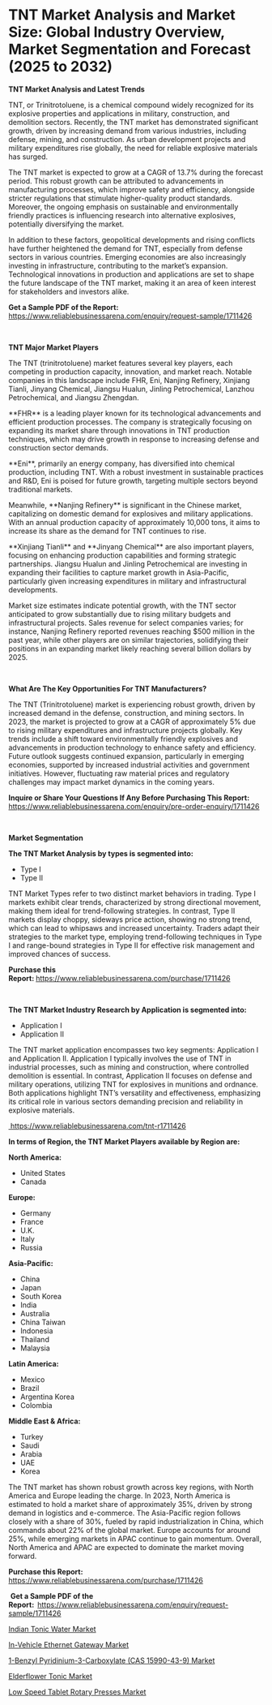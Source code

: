 <p><h1>TNT Market Analysis and Market Size: Global Industry Overview, Market Segmentation and Forecast (2025 to 2032)</h1></p><p><strong>TNT Market Analysis and Latest Trends</strong></p>
<p><p>TNT, or Trinitrotoluene, is a chemical compound widely recognized for its explosive properties and applications in military, construction, and demolition sectors. Recently, the TNT market has demonstrated significant growth, driven by increasing demand from various industries, including defense, mining, and construction. As urban development projects and military expenditures rise globally, the need for reliable explosive materials has surged.</p><p>The TNT market is expected to grow at a CAGR of 13.7% during the forecast period. This robust growth can be attributed to advancements in manufacturing processes, which improve safety and efficiency, alongside stricter regulations that stimulate higher-quality product standards. Moreover, the ongoing emphasis on sustainable and environmentally friendly practices is influencing research into alternative explosives, potentially diversifying the market.</p><p>In addition to these factors, geopolitical developments and rising conflicts have further heightened the demand for TNT, especially from defense sectors in various countries. Emerging economies are also increasingly investing in infrastructure, contributing to the market’s expansion. Technological innovations in production and applications are set to shape the future landscape of the TNT market, making it an area of keen interest for stakeholders and investors alike.</p></p>
<p><strong>Get a Sample PDF of the Report:&nbsp;</strong> <a href="https://www.reliablebusinessarena.com/enquiry/request-sample/1711426?utm_campaign=2138&utm_medium=2&utm_source=Github&utm_content=ia&utm_term=27032025&utm_id=tnt">https://www.reliablebusinessarena.com/enquiry/request-sample/1711426</a></p>
<p>&nbsp;</p>
<p><strong>TNT Major Market Players</strong></p>
<p><p>The TNT (trinitrotoluene) market features several key players, each competing in production capacity, innovation, and market reach. Notable companies in this landscape include FHR, Eni, Nanjing Refinery, Xinjiang Tianli, Jinyang Chemical, Jiangsu Hualun, Jinling Petrochemical, Lanzhou Petrochemical, and Jiangsu Zhengdan.</p><p>**FHR** is a leading player known for its technological advancements and efficient production processes. The company is strategically focusing on expanding its market share through innovations in TNT production techniques, which may drive growth in response to increasing defense and construction sector demands. </p><p>**Eni**, primarily an energy company, has diversified into chemical production, including TNT. With a robust investment in sustainable practices and R&D, Eni is poised for future growth, targeting multiple sectors beyond traditional markets.</p><p>Meanwhile, **Nanjing Refinery** is significant in the Chinese market, capitalizing on domestic demand for explosives and military applications. With an annual production capacity of approximately 10,000 tons, it aims to increase its share as the demand for TNT continues to rise.</p><p>**Xinjiang Tianli** and **Jinyang Chemical** are also important players, focusing on enhancing production capabilities and forming strategic partnerships. Jiangsu Hualun and Jinling Petrochemical are investing in expanding their facilities to capture market growth in Asia-Pacific, particularly given increasing expenditures in military and infrastructural developments.</p><p>Market size estimates indicate potential growth, with the TNT sector anticipated to grow substantially due to rising military budgets and infrastructural projects. Sales revenue for select companies varies; for instance, Nanjing Refinery reported revenues reaching $500 million in the past year, while other players are on similar trajectories, solidifying their positions in an expanding market likely reaching several billion dollars by 2025.</p></p>
<p>&nbsp;</p>
<p><strong>What Are The Key Opportunities For TNT Manufacturers?</strong></p>
<p><p>The TNT (Trinitrotoluene) market is experiencing robust growth, driven by increased demand in the defense, construction, and mining sectors. In 2023, the market is projected to grow at a CAGR of approximately 5% due to rising military expenditures and infrastructure projects globally. Key trends include a shift toward environmentally friendly explosives and advancements in production technology to enhance safety and efficiency. Future outlook suggests continued expansion, particularly in emerging economies, supported by increased industrial activities and government initiatives. However, fluctuating raw material prices and regulatory challenges may impact market dynamics in the coming years.</p></p>
<p><strong>Inquire or Share Your Questions If Any Before Purchasing This Report:</strong> <a href="https://www.reliablebusinessarena.com/enquiry/pre-order-enquiry/1711426?utm_campaign=2138&utm_medium=2&utm_source=Github&utm_content=ia&utm_term=27032025&utm_id=tnt">https://www.reliablebusinessarena.com/enquiry/pre-order-enquiry/1711426</a></p>
<p>&nbsp;</p>
<p><strong>Market Segmentation</strong></p>
<p><strong>The TNT Market Analysis by types is segmented into:</strong></p>
<p><ul><li>Type I</li><li>Type II</li></ul></p>
<p><p>TNT Market Types refer to two distinct market behaviors in trading. Type I markets exhibit clear trends, characterized by strong directional movement, making them ideal for trend-following strategies. In contrast, Type II markets display choppy, sideways price action, showing no strong trend, which can lead to whipsaws and increased uncertainty. Traders adapt their strategies to the market type, employing trend-following techniques in Type I and range-bound strategies in Type II for effective risk management and improved chances of success.</p></p>
<p><strong>Purchase this Report:&nbsp;</strong><a href="https://www.reliablebusinessarena.com/purchase/1711426?utm_campaign=2138&utm_medium=2&utm_source=Github&utm_content=ia&utm_term=27032025&utm_id=tnt">https://www.reliablebusinessarena.com/purchase/1711426</a></p>
<p>&nbsp;</p>
<p><strong>The TNT Market Industry Research by Application is segmented into:</strong></p>
<p><ul><li>Application I</li><li>Application II</li></ul></p>
<p><p>The TNT market application encompasses two key segments: Application I and Application II. Application I typically involves the use of TNT in industrial processes, such as mining and construction, where controlled demolition is essential. In contrast, Application II focuses on defense and military operations, utilizing TNT for explosives in munitions and ordnance. Both applications highlight TNT’s versatility and effectiveness, emphasizing its critical role in various sectors demanding precision and reliability in explosive materials.</p></p>
<p><a href="https://www.reliablebusinessarena.com/tnt-r1711426?utm_campaign=2138&utm_medium=2&utm_source=Github&utm_content=ia&utm_term=27032025&utm_id=tnt">&nbsp;https://www.reliablebusinessarena.com/tnt-r1711426</a></p>
<p><strong>In terms of Region, the TNT Market Players available by Region are:</strong></p>
<p>
    <p> <strong> North America: </strong>
        <ul>
            <li>United States</li>
            <li>Canada</li>
        </ul>
        </p> 
    <p> <strong> Europe: </strong>
        <ul>
            <li>Germany</li>
            <li>France</li>
            <li>U.K.</li>
            <li>Italy</li>
            <li>Russia</li>
        </ul>
        </p> 
    <p> <strong> Asia-Pacific: </strong>
        <ul>
            <li>China</li>
            <li>Japan</li>
            <li>South Korea</li>
            <li>India</li>
            <li>Australia</li>
            <li>China Taiwan</li>
            <li>Indonesia</li>
            <li>Thailand</li>
            <li>Malaysia</li>
        </ul>
        </p> 
    <p> <strong> Latin America: </strong>
        <ul>
            <li>Mexico</li>
            <li>Brazil</li>
            <li>Argentina Korea</li>
            <li>Colombia</li>
        </ul>
        </p> 
    <p> <strong> Middle East & Africa: </strong>
        <ul>
            <li>Turkey</li>
            <li>Saudi</li>
            <li>Arabia</li>
            <li>UAE</li>
            <li>Korea</li>
        </ul>
    </p>
    </p>
<p><p>The TNT market has shown robust growth across key regions, with North America and Europe leading the charge. In 2023, North America is estimated to hold a market share of approximately 35%, driven by strong demand in logistics and e-commerce. The Asia-Pacific region follows closely with a share of 30%, fueled by rapid industrialization in China, which commands about 22% of the global market. Europe accounts for around 25%, while emerging markets in APAC continue to gain momentum. Overall, North America and APAC are expected to dominate the market moving forward.</p></p>
<p><strong>Purchase this Report: </strong><a href="https://www.reliablebusinessarena.com/purchase/1711426?utm_campaign=2138&utm_medium=2&utm_source=Github&utm_content=ia&utm_term=27032025&utm_id=tnt">https://www.reliablebusinessarena.com/purchase/1711426</a></p>
<p>&nbsp;<strong>Get a Sample PDF of the Report:&nbsp;&nbsp;</strong><a href="https://www.reliablebusinessarena.com/enquiry/request-sample/1711426?utm_campaign=2138&utm_medium=2&utm_source=Github&utm_content=ia&utm_term=27032025&utm_id=tnt">https://www.reliablebusinessarena.com/enquiry/request-sample/1711426</a></p>
<p><strong></strong></p>
<p><p><a href="https://github.com/semenbobbaxu/Market-Research-Report-List-1/blob/main/indian-tonic-water-market.md?utm_campaign=2138&utm_medium=2&utm_source=Github&utm_content=ia&utm_term=27032025&utm_id=tnt">Indian Tonic Water Market</a></p><p><a href="https://github.com/roffefaith6l/Market-Research-Report-List-1/blob/main/in-vehicle-ethernet-gateway-market.md?utm_campaign=2138&utm_medium=2&utm_source=Github&utm_content=ia&utm_term=27032025&utm_id=tnt">In-Vehicle Ethernet Gateway Market</a></p><p><a href="https://github.com/suzorfazlikb/Market-Research-Report-List-1/blob/main/1-benzyl-pyridinium-3-carboxylate-cas-15990-43-9-market.md?utm_campaign=2138&utm_medium=2&utm_source=Github&utm_content=ia&utm_term=27032025&utm_id=tnt">1-Benzyl Pyridinium-3-Carboxylate (CAS 15990-43-9) Market</a></p><p><a href="https://github.com/irisadoranrx/Market-Research-Report-List-1/blob/main/elderflower-tonic-market.md?utm_campaign=2138&utm_medium=2&utm_source=Github&utm_content=ia&utm_term=27032025&utm_id=tnt">Elderflower Tonic Market</a></p><p><a href="https://github.com/erkidrhoy/Market-Research-Report-List-1/blob/main/low-speed-tablet-rotary-presses-market.md?utm_campaign=2138&utm_medium=2&utm_source=Github&utm_content=ia&utm_term=27032025&utm_id=tnt">Low Speed Tablet Rotary Presses Market</a></p></p>